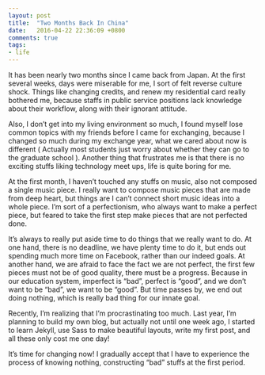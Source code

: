 ```yaml
---
layout: post
title:  "Two Months Back In China"
date:   2016-04-22 22:36:09 +0800
comments: true
tags:
- life
---
```

It has been nearly two months since I came back from Japan. At the first several weeks, days were miserable for me, I sort of felt reverse culture shock. Things  like changing credits, and renew my residential card really bothered me, because staffs in public service positions lack knowledge about their workflow, along with their ignorant attitude.

Also, I don’t get into my living environment so much, I found myself lose common topics with my friends before I came for exchanging, because I changed so much during my exchange year, what we cared about now is different ( Actually most students just worry about whether they can go to the graduate school ). Another thing that frustrates me is that there is no exciting stuffs liking technology meet ups, life is quite boring for me.

At the first month, I haven’t touched any stuffs on music, also not composed a single music piece. I really want to compose music pieces that are made from deep heart, but things are I can’t connect short music ideas into a whole piece. I’m sort of a perfectionism, who always want to make a perfect piece, but feared to take the first step make pieces that are not perfected done.

It’s always to really put aside time to do things that we really want to do. At one hand, there is no deadline, we have plenty time to do it, but ends out spending much more time on Facebook, rather than our indeed goals. At another hand, we are afraid to face the fact we are not perfect, the first few pieces must not be of good quality, there must be a progress. Because in our education system, imperfect is “bad”, perfect is “good”, and we don’t want to be “bad”, we want to be “good”. But time passes by, we end out doing nothing, which is really bad thing for our innate goal.

Recently, I’m realizing that I’m procrastinating too much. Last year, I’m planning to build my own blog, but actually not until one week ago, I started to learn Jekyll, use Sass to make beautiful layouts, write my first post, and all these only cost me one day!

It’s time for changing now! I gradually accept that I have to experience the process of knowing nothing, constructing “bad” stuffs at the first period.
